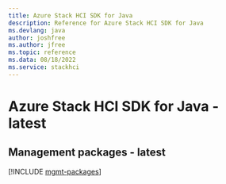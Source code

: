```yaml
---
title: Azure Stack HCI SDK for Java
description: Reference for Azure Stack HCI SDK for Java
ms.devlang: java
author: joshfree
ms.author: jfree
ms.topic: reference
ms.data: 08/18/2022
ms.service: stackhci
---
```

# Azure Stack HCI SDK for Java - latest

## Management packages - latest
[!INCLUDE [mgmt-packages](stack-hci-mgmt-index.md)]